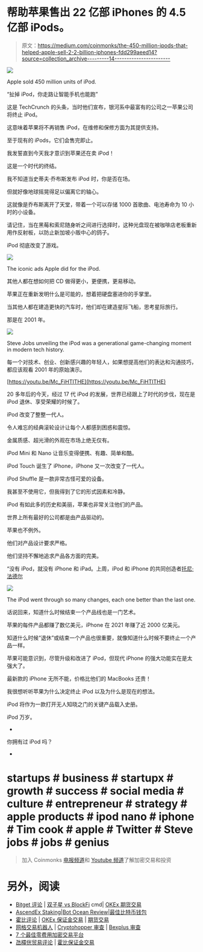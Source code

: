 # 帮助苹果售出 22 亿部 iPhones 的 4.5 亿部 iPods。

> 原文：<https://medium.com/coinmonks/the-450-million-ipods-that-helped-apple-sell-2-2-billion-iphones-fdd299aeed14?source=collection_archive---------14----------------------->

![](img/755e5e990bc3fe1ef6814f2974ae4c4f.png)

Apple sold 450 million units of iPod.

“扯掉 iPod，你走路让智能手机也能跑”

这是 TechCrunch 的头条，当时他们宣布，银河系中最富有的公司之一苹果公司将终止 iPod。

这意味着苹果将不再销售 iPod，在维修和保修方面为其提供支持。

至于现有的 iPods，它们会售完即止。

我发誓直到今天我才意识到苹果还在卖 iPod！

这是一个时代的终结。

我不知道当史蒂夫·乔布斯发布 iPod 时，你是否在场。

但就好像地球摇晃得足以偏离它的轴心。

这就像是乔布斯离开了天堂，带着一个可以存储 1000 首歌曲、电池寿命为 10 小时的小设备。

请记住，当在黑莓和索尼随身听之间进行选择时，这种光盘现在被咖啡店老板重新用作反射板，以防止新加坡小贩中心的鸽子。

iPod 彻底改变了游戏。

![](img/5502b5bc9d720cc81411331766badcec.png)

The iconic ads Apple did for the iPod.

其他人都在想如何把 CD 做得更小，更便携，更易移动。

苹果正在重新发明什么是可能的，想着把硬盘塞进你的手掌里。

当其他人都在建造更快的汽车时，他们却在建造星际飞船，思考星际旅行。

那是在 2001 年。

![](img/dcc7919a89e3ca6ef73c513ad031fb4d.png)

Steve Jobs unveiling the iPod was a generational game-changing moment in modern tech history.

每一个对技术、创业、创新感兴趣的年轻人，如果想提高他们的表达和沟通技巧，都应该观看 2001 年的原始演示。

[https://youtu.be/Mc_FiHTITHE](https://youtu.be/Mc_FiHTITHE)

20 多年后的今天，经过 17 代 iPod 的发展，世界已经跟上了时代的步伐，现在是 iPod 退休、享受荣耀的时候了。

iPod 改变了整整一代人。

令人难忘的经典滚轮设计让每个人都感到困惑和震惊。

金属质感、超光滑的外观在市场上绝无仅有。

iPod Mini 和 Nano 让音乐变得便携、有趣、简单和酷。

iPod Touch 诞生了 iPhone，iPhone 又一次改变了一代人。

iPod Shuffle 是一款非常古怪可爱的设备。

我甚至不使用它，但我得到了它的形式因素和冷静。

iPod 有如此多的历史和美丽，苹果也非常关注他们的产品。

世界上所有最好的公司都是由产品驱动的。

苹果也不例外。

他们对产品设计要求严格。

他们坚持不懈地追求产品各方面的完美。

“没有 iPod，就没有 iPhone 和 iPad。上周，iPod 和 iPhone 的共同创造者[托尼·法德尔](https://techcrunch.com/2022/05/05/tony-fadell-cleans-out-his-garage/)

![](img/078c059bed175184d5250240fd242678.png)

The iPod went through so many changes, each one better than the last one.

话说回来，知道什么时候结束一个产品线也是一门艺术。

苹果的每件产品都赚了数亿美元，iPhone 在 2021 年赚了近 2000 亿美元。

知道什么时候“退休”或结束一个产品也很重要，就像知道什么时候不要终止一个产品一样。

苹果可能意识到，尽管升级和改进了 iPod，但现代 iPhone 的强大功能实在是太强大了。

最新款的 iPhone 无所不能，价格比他们的 MacBooks 还贵！

我很想听听苹果为什么决定终止 iPod 以及为什么是现在的想法。

iPod 将作为一款打开无人知晓之门的关键产品载入史册。

iPod 万岁。

-

你拥有过 iPod 吗？

-

# startups # business # startupx # growth # success # social media # culture # entrepreneur # strategy # apple products # ipod nano # iphone # Tim cook # apple # Twitter # Steve jobs # jobs # genius

> 加入 Coinmonks [电报频道](https://t.me/coincodecap)和 [Youtube 频道](https://www.youtube.com/c/coinmonks/videos)了解加密交易和投资

# 另外，阅读

*   [Bitget 评论](https://coincodecap.com/bitget-review) | [双子星 vs BlockFi](https://coincodecap.com/gemini-vs-blockfi) cmd| [OKEx 期货交易](https://coincodecap.com/okex-futures-trading)
*   [AscendEx Staking](https://coincodecap.com/ascendex-staking)|[Bot Ocean Review](https://coincodecap.com/bot-ocean-review)|[最佳比特币钱包](https://coincodecap.com/bitcoin-wallets-india)
*   [霍比评论](https://coincodecap.com/huobi-review) | [OKEx 保证金交易](https://coincodecap.com/okex-margin-trading) | [期货交易](https://coincodecap.com/futures-trading)
*   [网格交易机器人](https://coincodecap.com/grid-trading) | [Cryptohopper 审查](/coinmonks/cryptohopper-review-a388ff5bae88) | [Bexplus 审查](https://coincodecap.com/bexplus-review)
*   [7 个最佳零费用加密交易平台](https://coincodecap.com/zero-fee-crypto-exchanges)
*   [氹欞侊贸易评论](https://coincodecap.com/anny-trade-review) | [霍比保证金交易](/coinmonks/huobi-margin-trading-b3b06cdc1519)